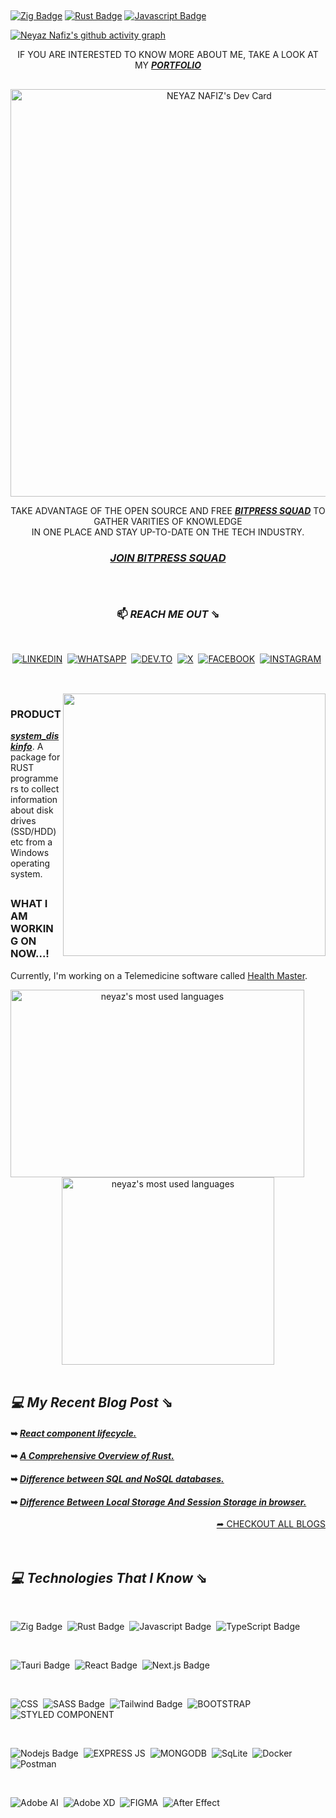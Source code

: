 ##

[![Zig Badge](https://img.shields.io/badge/zig-F7A41D?style=for-the-badge&logo=zig&logoColor=white)](#)
[![Rust Badge](https://img.shields.io/badge/Rust-000000?style=for-the-badge&labelColor=white&logo=rust&logoColor=black)](#)
[![Javascript Badge](https://img.shields.io/badge/-Javascript-F0DB4F?style=for-the-badge&labelColor=black&logo=javascript&logoColor=F0DB4F)](#)

[![Neyaz Nafiz's github activity graph](https://github-readme-activity-graph.vercel.app/graph?username=neyaznafiz&theme=react-dark&bg_color=dark&color=777777&line=5194f0&point=5194f0&hide_border=true)](https://github.com/ashutosh00710/github-readme-activity-graph)

<div align="center">
 
IF YOU ARE INTERESTED TO KNOW MORE ABOUT ME, TAKE A LOOK AT MY **_<a href="https://www.neyaznafiz.xyz" target="_blank">PORTFOLIO</a>_**
 
##

<!-- <a href="https://neyaznafiz.xyz/" target="_blank"> ![neyaznafiz-github-card](./assets/github-card.png) </a><a href="https://app.daily.dev/neyaznafiz"><a href="https://app.daily.dev/neyaznafiz"><img src="https://api.daily.dev/devcards/v2/EhQaXSXNXUJjSBMJrSWlf.png?r=yua&type=default" width="227" alt="NEYAZ NAFIZ's Dev Card"/></a> -->
 <!-- <img src="https://api.daily.dev/devcards/eefc3b6f16304532906cff0456a27984.png?r=qkf" width="227" alt="NEYAZ NAFIZ's Dev Card"/></a> -->
 <!-- <a href="https://app.daily.dev/neyaznafiz"><img src="https://api.daily.dev/devcards/v2/EhQaXSXNXUJjSBMJrSWlf.png?type=wide&r=cae" width="652" alt="NEYAZ NAFIZ's Dev Card"/></a> -->
 <a href="https://app.daily.dev/neyaznafiz"><img src="https://api.daily.dev/devcards/v2/EhQaXSXNXUJjSBMJrSWlf.png?type=wide&r=ivt" width="652" alt="NEYAZ NAFIZ's Dev Card"/></a>
 
TAKE ADVANTAGE OF THE OPEN SOURCE AND FREE **_<a href="https://dly.to/5QsvK8GX6RM">BITPRESS SQUAD</a>_** TO GATHER VARITIES OF KNOWLEDGE </br> IN ONE PLACE AND STAY UP-TO-DATE ON THE TECH INDUSTRY.
### **_<a href="https://dly.to/5QsvK8GX6RM">JOIN BITPRESS SQUAD</a>_**

##

</br>

  ### 📫  *REACH ME OUT* ⇘ 

 </br>

  <a href="https://www.linkedin.com/in/neyaznafiz/">![LINKEDIN](https://img.shields.io/badge/LinkedIn-0077B5?style=for-the-badge&logo=linkedin&logoColor=white)</a>&nbsp;
  <a href="https://wa.me/+8801303246616" target='_blank'>![WHATSAPP](https://img.shields.io/badge/WhatsApp-25D366?style=for-the-badge&logo=whatsapp&logoColor=white)</a>&nbsp;
  <a href="https://dev.to/neyaznafiz">![DEV.TO](https://img.shields.io/badge/dev.to-0A0A0A?style=for-the-badge&logo=devdotto&logoColor=white)</a>&nbsp;
  <a href="https://twitter.com/neyaznafiz">![X](https://img.shields.io/badge/X-000000?style=for-the-badge&logo=x&logoColor=white)</a>&nbsp;
  <a href="https://www.facebook.com/neyaznafiz">![FACEBOOK](https://img.shields.io/badge/Facebook-1877F2?style=for-the-badge&logo=facebook&logoColor=white)</a>&nbsp;
  <a href="https://instagram.com/neyaznafiz">![INSTAGRAM](	https://img.shields.io/badge/Instagram-E4405F?style=for-the-badge&logo=instagram&logoColor=white)</a>&nbsp;
 
  <!-- IF YOU LIKE WHAT I DO, TAKE A LOOK AT MY **_<a href="https://drive.google.com/file/d/1RJKQbna1BbNCASHx2zt32oz1uYC2_t0B/view?usp=sharing" target="_blank">RESUME</a>_** -->
 

##

</br>

<img src="https://github-readme-stats.vercel.app/api?username=neyaznafiz&show_icons=true&theme=graywhite&line_height=38" width="420" align="right">

 <div align="left">

### PRODUCT
 **_<a href="https://crates.io/crates/system_diskinfo" target="_blank">system_diskinfo</a>_**. A package for RUST programmers to collect information about disk drives (SSD/HDD) etc from a Windows operating system.
 ##
 ### WHAT I AM WORKING ON NOW...!
 Currently, I'm working on a Telemedicine software called <a href="https://healthmasterbd.com">Health Master</a>.

</div>

 <img src="https://github-readme-streak-stats.herokuapp.com/?user=neyaznafiz&theme=graywhite" width="470" height="300" alt="neyaz's most used languages" align="left" />

 <img src="https://github-readme-stats.vercel.app/api/top-langs/?username=neyaznafiz&theme=light&count_private=true&layout=compact" width="340" height="300" alt="neyaz's most used languages" />

 <!-- <img src="https://github-readme-stats.vercel.app/api/top-langs/?username=neyaznafiz&theme=graywhite&hide_langs_below=1"> -->

</br>
</br>

<div align="left">

## *💻 My Recent Blog Post* ⇘

#### ➥ *[React component lifecycle.](https://dev.to/neyaznafiz/react-component-lifecycle-3pee)*
#### ➥ *[A Comprehensive Overview of Rust.](https://dev.to/neyaznafiz/--3lb0)*
#### ➥ *[Difference between SQL and NoSQL databases.](https://dev.to/neyaznafiz/difference-between-sql-and-nosql-databases-458j)*
#### ➥ *[Difference Between Local Storage And Session Storage in browser.](https://dev.to/neyaznafiz/difference-between-local-storage-and-session-storage-in-browser-1a5m)*

</div>

<div align="right">
 <a href='https://dev.to/neyaznafiz'> ➦ CHECKOUT ALL BLOGS <a/>
</div>

</div>

</br>
</br>

## *💻 Technologies That I Know* ⇘
</br>

![Zig Badge](https://img.shields.io/badge/zig-F7A41D?style=for-the-badge&logo=zig&logoColor=white)&nbsp;
![Rust Badge](https://img.shields.io/badge/Rust-000000?style=for-the-badge&labelColor=white&logo=rust&logoColor=black)&nbsp;
![Javascript Badge](https://img.shields.io/badge/-Javascript-F0DB4F?style=for-the-badge&labelColor=black&logo=javascript&logoColor=F0DB4F)&nbsp;
![TypeScript Badge](https://img.shields.io/badge/TypeScript-007ACC?style=for-the-badge&logo=typescript&logoColor=white)&nbsp;

</br>

![Tauri Badge](https://img.shields.io/badge/Tauri-FFC131?style=for-the-badge&logo=Tauri&logoColor=white)&nbsp;
![React Badge](https://img.shields.io/badge/React-20232A?style=for-the-badge&logo=react&logoColor=61DAFB)&nbsp;
![Next.js Badge](https://img.shields.io/badge/next.js-000000?style=for-the-badge&logo=nextdotjs&logoColor=white)&nbsp;

</br>

![CSS](https://img.shields.io/badge/CSS3-1572B6?style=for-the-badge&logo=css3&logoColor=white)&nbsp;
![SASS Badge](https://img.shields.io/badge/Sass-CC6699?style=for-the-badge&logo=sass&logoColor=white)&nbsp;
![Tailwind Badge](https://img.shields.io/badge/Tailwind%20CSS-092749?style=for-the-badge&logo=tailwindcss&logoColor=06B6D4&labelColor=000000)&nbsp;
![BOOTSTRAP](https://img.shields.io/badge/Bootstrap-563D7C?style=for-the-badge&logo=bootstrap&logoColor=white)&nbsp;
![STYLED COMPONENT](https://img.shields.io/badge/styled--components-000000?style=for-the-badge&logo=styled-components&logoColor=white)&nbsp;

</br>

![Nodejs Badge](https://img.shields.io/badge/-Nodejs-3C873A?style=for-the-badge&labelColor=black&logo=node.js&logoColor=3C873A)&nbsp;
![EXPRESS JS](https://img.shields.io/badge/Express.js-000000?style=for-the-badge&logo=express&logoColor=white)&nbsp;
![MONGODB](https://img.shields.io/badge/MongoDB-4EA94B?style=for-the-badge&logo=mongodb&logoColor=white)&nbsp;
![SqLite](https://img.shields.io/badge/SQLite-07405E?style=for-the-badge&logo=sqlite&logoColor=white)&nbsp;
![Docker](https://img.shields.io/badge/Docker-2CA5E0?style=for-the-badge&logo=docker&logoColor=white)&nbsp;
![Postman](https://img.shields.io/badge/Postman-FF6C37?style=for-the-badge&logo=Postman&logoColor=white)&nbsp;

</br>

![Adobe AI](https://img.shields.io/badge/Adobe%20Illustrator-251200?style=for-the-badge&logo=adobe%20illustrator&logoColor=EC7322)&nbsp;
![Adobe XD](https://img.shields.io/badge/Adobe%20XD-470137?style=for-the-badge&logo=Adobe%20XD&logoColor=#FF61F6)&nbsp;
![FIGMA](https://img.shields.io/badge/Figma-F24E1E?style=for-the-badge&logo=figma&logoColor=white)&nbsp;
![After Effect](https://img.shields.io/badge/Adobe%20after%20affects-CF96FD?style=for-the-badge&logo=Adobe%20after%20effects&logoColor=393665)&nbsp;


